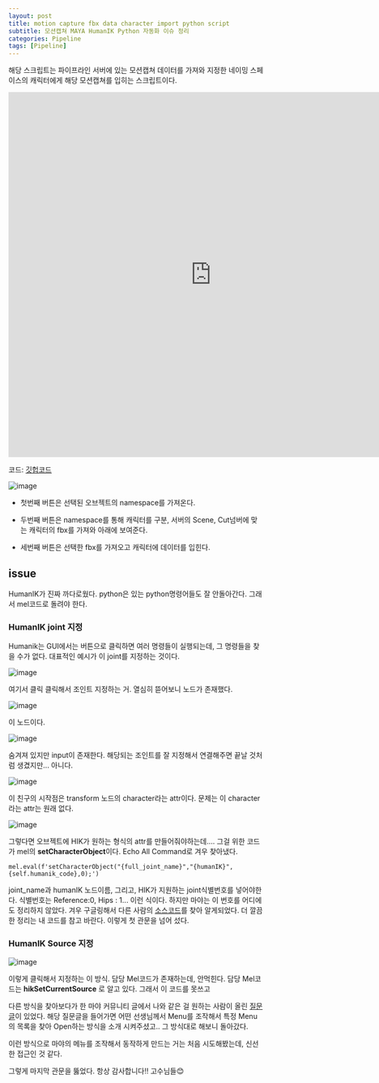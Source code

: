 ```yaml
---
layout: post
title: motion capture fbx data character import python script
subtitle: 모션캡쳐 MAYA HumanIK Python 자동화 이슈 정리
categories: Pipeline
tags: [Pipeline]
---
```

해당 스크립트는 파이프라인 서버에 있는 모션캡쳐 데이터를 가져와 지정한 네이밍 스페이스의 캐릭터에게 해당 모션캡쳐를 입히는 스크립트이다.

<iframe width="800" height="720" src="https://www.youtube.com/embed/RPi6G_SZ2uw" title="motion capture fbx data character import python script" frameborder="0" allow="accelerometer; autoplay; clipboard-write; encrypted-media; gyroscope; picture-in-picture; web-share" referrerpolicy="strict-origin-when-cross-origin" allowfullscreen></iframe>

코드: [깃헙코드](https://github.com/OvenTD/project_pipline_script/blob/main/import_motion_capture_data.py)

![image](https://github.com/user-attachments/assets/288e1fb4-dd8e-44ee-b9c2-a799ab348ec0)

- 첫번째 버튼은 선택된 오브젝트의 namespace를 가져온다.

- 두번째 버튼은 namespace를 통해 캐릭터를 구분, 서버의 Scene, Cut넘버에 맞는 캐릭터의 fbx를 가져와 아래에 보여준다.

- 세번째 버튼은 선택한 fbx를 가져오고 캐릭터에 데이터를 입힌다.

## issue

HumanIK가 진짜 까다로웠다.
python은 있는 python명령어들도 잘 안돌아간다. 
그래서 mel코드로 돌려야 한다. 

### HumanIK joint 지정
Humanik는 GUI에서는 버튼으로 클릭하면 여러 명령들이 실행되는데, 그 명령들을 찾을 수가 없다.
대표적인 예시가 이 joint를 지정하는 것이다.

![image](https://github.com/user-attachments/assets/a643bc1c-9a98-4133-88fe-07160f5a4873)

여기서 클릭 클릭해서 조인트 지정하는 거. 열심히 뜯어보니 노드가 존재했다.

![image](https://github.com/user-attachments/assets/ffde2bf9-05b7-4474-a714-fc2f86b47fa8)

이 노드이다. 

![image](https://github.com/user-attachments/assets/3c5f9678-6dc8-4d51-8dc9-6ffa3106282a)

숨겨져 있지만 input이 존재한다. 해당되는 조인트를 잘 지정해서 연결해주면 끝날 것처럼 생겼지만...
아니다.

![image](https://github.com/user-attachments/assets/22bfbd10-40e8-43fe-a3b6-bd37e6ba9909)

이 친구의 시작점은 transform 노드의 character라는 attr이다.
문제는 이 character라는 attr는 원래 없다. 

![image](https://github.com/user-attachments/assets/2042e880-0013-418a-9687-f18119e8b766)

그렇다면 오브젝트에 HIK가 원하는 형식의 attr를 만들어줘야하는데....
그걸 위한 코드가 mel의 **setCharacterObject**이다. Echo All Command로 겨우 찾아냈다.
```
mel.eval(f'setCharacterObject("{full_joint_name}","{humanIK}",{self.humanik_code},0);')
```

joint_name과 humanIK 노드이름, 그리고, HIK가 지원하는 joint식별번호를 넣어야한다.
식별번호는 Reference:0, Hips : 1... 이런 식이다.
하지만 마야는 이 번호를 어디에도 정리하지 않았다. 겨우 구글링해서 다른 사람의 [소스코드](https://forums.autodesk.com/t5/maya-programming/python-hik/td-p/4262564)를 찾아 알게되었다. 
더 깔끔한 정리는 내 코드를 참고 바란다. 이렇게 첫 관문을 넘어 섰다.

### HumanIK Source 지정

![image](https://github.com/user-attachments/assets/809d90f0-1c72-476f-aeb1-64ce97e7a929)

이렇게 클릭해서 지정하는 이 방식.
담당 Mel코드가 존재하는데, 안먹힌다. 담당 Mel코드는 **hikSetCurrentSource** 로 알고 있다.
그래서 이 코드를 못쓰고 

다른 방식을 찾아보다가 한 마야 커뮤니티 글에서 나와 같은 걸 원하는 사람이 올린 [질문글](https://forums.autodesk.com/t5/maya-animation-and-rigging/pythonic-mel-way-to-retarget-hik/td-p/7609798)이 있었다.
해당 질문글을 들어가면 어떤 선생님께서 Menu를 조작해서 특정 Menu의 목록을 찾아 Open하는 방식을 소개 시켜주셨고..
그 방식대로 해보니 돌아갔다. 

이런 방식으로 마야의 메뉴를 조작해서 동작하게 만드는 거는 처음 시도해봤는데, 신선한 접근인 것 같다.

그렇게 마지막 관문을 뚫었다. 항상 감사합니다!! 고수님들😊
